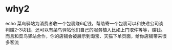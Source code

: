 # why2
echo
菜鸟驿站为消费者收一个包裹赚6毛钱，帮助寄一个包裹可以和快递公司谈判赚2-3块钱，还可以有菜鸟驿站他们自己的服务植入比如上门取件等等，赚钱。
而且和菜鸟驿站合作，你的店铺会被展示到淘宝、天猫下单页面，给你店铺带来很多客流
